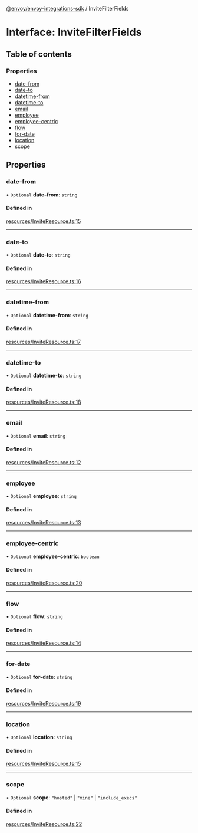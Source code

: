[@envoy/envoy-integrations-sdk](../README.md) / InviteFilterFields

# Interface: InviteFilterFields

## Table of contents

### Properties

- [date-from](invitefilterfields.md#date-from)
- [date-to](invitefilterfields.md#date-to)
- [datetime-from](invitefilterfields.md#datetime-from)
- [datetime-to](invitefilterfields.md#datetime-to)
- [email](invitefilterfields.md#email)
- [employee](invitefilterfields.md#employee)
- [employee-centric](invitefilterfields.md#employee-centric)
- [flow](invitefilterfields.md#flow)
- [for-date](invitefilterfields.md#for-date)
- [location](invitefilterfields.md#location)
- [scope](invitefilterfields.md#scope)

## Properties

### date-from

• `Optional` **date-from**: `string`

#### Defined in

[resources/InviteResource.ts:15](https://github.com/envoy/envoy-integrations-sdk-nodejs/blob/6f08a82/src/resources/InviteResource.ts#L15)

___

### date-to

• `Optional` **date-to**: `string`

#### Defined in

[resources/InviteResource.ts:16](https://github.com/envoy/envoy-integrations-sdk-nodejs/blob/6f08a82/src/resources/InviteResource.ts#L16)

___

### datetime-from

• `Optional` **datetime-from**: `string`

#### Defined in

[resources/InviteResource.ts:17](https://github.com/envoy/envoy-integrations-sdk-nodejs/blob/6f08a82/src/resources/InviteResource.ts#L17)

___

### datetime-to

• `Optional` **datetime-to**: `string`

#### Defined in

[resources/InviteResource.ts:18](https://github.com/envoy/envoy-integrations-sdk-nodejs/blob/6f08a82/src/resources/InviteResource.ts#L18)

___

### email

• `Optional` **email**: `string`

#### Defined in

[resources/InviteResource.ts:12](https://github.com/envoy/envoy-integrations-sdk-nodejs/blob/6f08a82/src/resources/InviteResource.ts#L12)

___

### employee

• `Optional` **employee**: `string`

#### Defined in

[resources/InviteResource.ts:13](https://github.com/envoy/envoy-integrations-sdk-nodejs/blob/6f08a82/src/resources/InviteResource.ts#L13)

___

### employee-centric

• `Optional` **employee-centric**: `boolean`

#### Defined in

[resources/InviteResource.ts:20](https://github.com/envoy/envoy-integrations-sdk-nodejs/blob/6f08a82/src/resources/InviteResource.ts#L20)

___

### flow

• `Optional` **flow**: `string`

#### Defined in

[resources/InviteResource.ts:14](https://github.com/envoy/envoy-integrations-sdk-nodejs/blob/6f08a82/src/resources/InviteResource.ts#L14)

___

### for-date

• `Optional` **for-date**: `string`

#### Defined in

[resources/InviteResource.ts:19](https://github.com/envoy/envoy-integrations-sdk-nodejs/blob/6f08a82/src/resources/InviteResource.ts#L19)

___

### location

• `Optional` **location**: `string`

#### Defined in

[resources/InviteResource.ts:15](https://github.com/envoy/envoy-integrations-sdk-nodejs/blob/6f08a82/src/resources/InviteResource.ts#L15)

___

### scope

• `Optional` **scope**: ``"hosted"`` \| ``"mine"`` \| ``"include_execs"``

#### Defined in

[resources/InviteResource.ts:22](https://github.com/envoy/envoy-integrations-sdk-nodejs/blob/6f08a82/src/resources/InviteResource.ts#L22)
